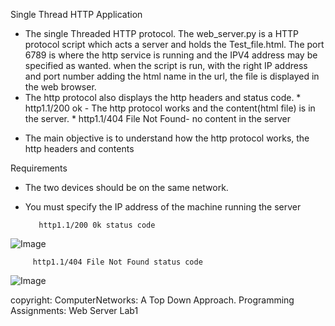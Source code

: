 Single Thread HTTP Application

- The single Threaded HTTP protocol. The web_server.py is a HTTP protocol script which acts a server and holds the Test_file.html. The port 6789 is where the http service is running and the 
  IPV4 address may be specified as wanted. when the script is run, with the right IP address and port number adding the html name in the url, the file is displayed in the web browser.
- The http protocol also displays the http headers and status code. * http1.1/200 ok - The http protocol works and the content(html file) is in the server.
                                                                   * http1.1/404 File Not Found- no content in the server
* The main objective is to understand how the http protocol works, the http headers and contents

Requirements
* The two devices should be on the same network.
* You must specify the IP address of the machine running the server

         http1.1/200 0k status code
![Image](https://github.com/user-attachments/assets/e28d08c4-090f-4ff6-84a7-ed904c1498b7)

       
         http1.1/404 File Not Found status code
![Image](https://github.com/user-attachments/assets/df774331-7cfc-4fda-a56b-d6487cf38f43)


copyright: ComputerNetworks: A Top Down Approach. Programming Assignments: Web Server Lab1
